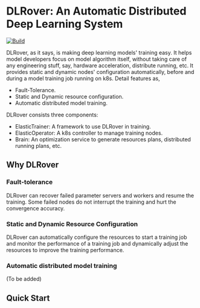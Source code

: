 # DLRover: An Automatic Distributed Deep Learning System

 [![Build](https://github.com/intelligent-machine-learning/easydl/actions/workflows/main.yml/badge.svg)](https://github.com/intelligent-machine-learning/easydl/actions/workflows/main.yml)

DLRover, as it says, is making deep learning models' training easy. It helps model developers focus on model algorithm itself, without taking care of any engineering stuff, say, hardware acceleration, distribute running, etc. It provides static and dynamic nodes' configuration automatically, before and during a model training job running on k8s. Detail features as,

- Fault-Tolerance.
- Static and Dynamic resource configuration.
- Automatic distributed model training.

DLRover consists three components:

- ElasticTrainer: A framework to use DLRover in training.
- ElasticOperator: A k8s controller to manage training nodes.
- Brain: An optimization service to generate resources plans, distributed running plans, etc.

## Why DLRover

### Fault-tolerance

DLRover can recover failed parameter servers and workers and resume the training.
Some failed nodes do not interrupt the training and hurt the convergence
accuracy.

### Static and Dynamic Resource Configuration

DLRover can automatically configure the resources to start a training job
and monitor the performance of a training job and dynamically adjust
the resources to improve the training performance.

### Automatic distributed model training

(To be added)

## Quick Start
